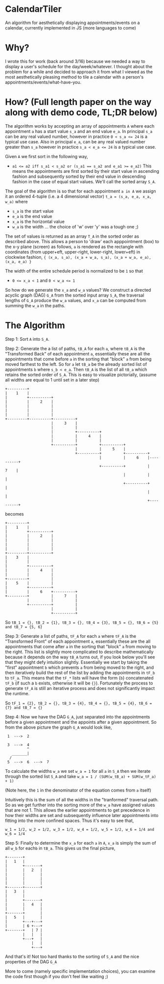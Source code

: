 # CalendarTiler
An algorithm for aesthetically displaying appointments/events on a calendar, currently implemented in JS (more languages to come)

# Why?
I wrote this for work (back around 3/16) because we needed a way to display a user's schedule for the day/week/whatever. I thought about the problem for a while and decided to approach it from what I viewed as the most aesthetically pleasing method to tile a calendar with a person's appointments/events/what-have-you.

# How? (Full length paper on the way along with demo code, TL;DR below)
The algorithm works by accepting an array of appointments `A` where each appointment `a` has a start value `s_a` and an end value `e_a`. In principal `s_a` can be any real valued number, however in practice `0 < s_a <= 24` is a typical use case. Also in principal `e_a`, can be any real valued number greater than `s_a` however in practice `s_a < e_a <= 24` is a typical use case. 

Given `A` we first sort in the following way,
* `a1 <= a2 iff s_a1 < s_a2 or (s_a1 == s_a2 and e_a1 >= e_a2)`
This means the appointments are first sorted by their start value in ascending fashion and subsequently sorted by their end value in descending fashion in the case of equal start values. We'll call the sorted array `S_A`.

The goal of the algorithm is so that for each appointment `a in A` we assign it an ordered 4-tuple (i.e. a 4 dimensional vector) `t_a = (s_a, e_a, x_a, w_a)` where
* `s_a` is the start value
* `e_a` is the end value
* `x_a` is the horizontal value
* `w_a` is the width ... the choice of 'w' over 'y' was a tough one ;)

The set of values is returned as an array `T_A` in the sorted order as described above. This allows a person to 'draw' each apppointment (box) to the x-y plane (screen) as follows, `a` is rendered as the rectangle with coordinates (from upper+eft, upper-right, lower-right, lower+eft) in clockwise fashion, `{ (x_a, s_a), (x_a + w_a, s_a), (x_a + w_a, e_a), (x_a, e_a) }`

The width of the entire schedule period is normalized to be `1` so that
* `0 <= x_a < 1` and `0 < w_a <= 1`

So how do we generate the `x_a` and `w_a` values? We construct a directed acyclic graph (DAG) `G_A` from the sorted input array `S_A`, the traversal lengths of `G_A` produce the `w_a` values, and `x_a` can be computed from summing the `w_a` in the paths.

# The Algorithm
Step 1: Sort `A` into `S_A`.

Step 2: Generate the a list of paths, `tB_A` for each `a`, where `tB_A` is the "Transformed Back" of each appointment `a`, essentially these are all the appointments that come before `a` in the sorting that "block" `a` from being moved farthest to the left. So for `a` let `tB_a` be the already sorted list of appointments `b` where `s_b < e_a`. Then `tB_A` is the list of all `tB_a` which retains the sorted order of `S_A`. This is easy to visualize pictorially, (assume all widths are equal to 1 until set in a later step)

    +---------+
    |    1    |
    |         +----------+
    |         |     2    |
    |         |          |
    |         |          |
    |         |          |
    +---------+----------+----------+
                         |     3    |
                         |          |
                         |          +----------+
                         |          |     4    |
                         |          |          |
                         +----------+          +----------+
                                    |          |     5    |
                                    +----------+          +----------+
                                               |          |     6    |----------+
                                               +----------+          |     7    |
                                                          |          |          |
                                                          +----------+          |
                                                                     |          |
                                                                     +----------+
becomes

    +---------+
    |    1    |
    |         +----------+
    |         |     2    |
    |         |          |
    |         |          |
    |         |          |
    +---------+----------+
    |    3    |
    |         |
    |         +----------+
    |         |     4    |
    |         |          |
    +---------+          |
    |    5    |          |
    |         +----------+
    |         |     6    +----------+
    +---------+          |     7    |
              |          |          |
              +----------+          |
                         |          |
                         +----------+
          
So `tB_1 = {}, tB_2 = {1}, tB_3 = {}, tB_4 = {3}, tB_5 = {}, tB_6 = {5} and tB_7 = {5, 6}`

Step 3: Generate a list of paths, `tF_A` for each `a` where `tF_A` is the "Transformed Front" of each appointment `a`, essentially these are the all appointments that come after `a` in the sorting that "block" `a` from moving to the right. This list is slightly more complicated to describe mathematically because it depends on the way `tB_A` turns out, if you look below you'll see that they might defy intuition slightly. Essentially we start by taking the "first" appointment `b` which prevents `a` from being moved to the right, and then iteratively build the rest of the list by adding the appointments in `tF_b` to `tF_a`. This means that the `tF_*` lists will have the form {`b`} concatenated `tF_b` (if such a `b` exists, otherwise it will be `{}`). Fortunately the process to generate `tF_A` is still an iterative process and does not significantly impact the runtime.

So `tF_1 = {2}, tB_2 = {}, tB_3 = {4}, tB_4 = {}, tB_5 = {4}, tB_6 = {7} and tB_7 = {}`

Step 4: Now we have the DAG `G_A`, just separated into the appointments before a given appointment and the appoints after a given appointment. So from the above picture the graph `G_A` would look like,

     1  --->  2  

     3  --->  4 
              ^
       _______|
      /
     5  --->  6  --->  7 

To calculate the widths `w_a` we set `w_a = 1` for all `a` in `S_A` then we iterate through the sorted list `S_A` and take `w_a = 1 / (SUM(w_tB_a) + SUM(w_tF_a) + 1)`

(Note here, the `1` in the denominator of the equation comes from `a` itself)

Intuitively this is the sum of all the widths in the "tranformed" traversal path. So as we get further into the sorting more of the `w_a` have assigned values that are not 1. This allows the earlier appointments to get precedence in how their widths are set and subsequently influence later appointments into fitting into the more confined spaces. Thus it's easy to see that,

`w_1 = 1/2, w_2 = 1/2, w_3 = 1/2, w_4 = 1/2, w_5 = 1/2, w_6 = 1/4 and w_6 = 1/4`

Step 5: Finally to determine the `x_a` for each `a` in `A`, `x_a` is simply the sum of all `w_b` for each`b` in `tB_a`. This gives us the final picture,

    +-------+
    |   1   |
    |       +-------+
    |       |   2   |
    |       |       |
    |       |       |
    |       |       |
    +-------+-------+
    |   3   |
    |       |
    |       +-------+
    |       |   4   |
    |       |       |
    +-------+       |
    |   5   |       |
    |       +---+---+
    |       | 6 +---+
    +-------+   | 7 |
            |   |   |
            +---+   |
                |   |
                +---+

And that's it! Not too hard thanks to the sorting of `S_A` and the nice properties of the DAG `G_A`

More to come (namely specific implementation choices), you can examine the code first though if you don't feel like waiting ;)
